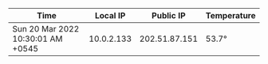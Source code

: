 | Time     | Local IP | Public IP | Temperature |
| ----------- | ----------- | ----------- | ----------- |
| Sun 20 Mar 2022 10:30:01 AM +0545      | 10.0.2.133     | 202.51.87.151  | 53.7° |
